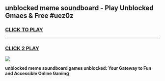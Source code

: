 
## unblocked meme soundboard - Play Unblocked Gmaes & Free #uez0z
<h3>
<a href="https://news.freeplayer.one?title=unblocked_meme_soundboard&ref=24F">CLICK TO PLAY</a></h3>
<hr>

<h3>
<a href="https://news.freeplayer.one?title=unblocked_meme_soundboard&ref=24F">CLICK 2 PLAY</a>
  
</h3>

<a href="https://news.freeplayer.one?title=unblocked_meme_soundboard&ref=24F/"><img src="https://clearcache.store/games.png"></a>


**unblocked meme soundboard games unblocked: Your Gateway to Fun and Accessible Online Gaming**
